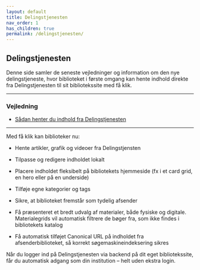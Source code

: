```yaml
---
layout: default
title: Delingstjenesten
nav_order: 1
has_children: true
permalink: /delingstjenesten/
---
```



## Delingstjenesten

Denne side samler de seneste vejledninger og information om den nye delingstjeneste, hvor biblioteket i første omgang kan hente indhold direkte fra Delingstjenesten til sit bibliotekssite med få klik.

---

### Vejledning

- [Sådan henter du indhold fra Delingstjenesten](/main/delingstjenesten/import/)

---


Med få klik kan biblioteker nu:

- Hente artikler, grafik og videoer fra Delingstjensten

- Tilpasse og redigere indholdet lokalt

- Placere indholdet fleksibelt på bibliotekets hjemmeside (fx i et card grid, en hero eller på en underside)

- Tilføje egne kategorier og tags

- Sikre, at biblioteket fremstår som tydelig afsender

- Få præsenteret et bredt udvalg af materialer, både fysiske og digitale. Materialegrids vil automatisk filtrere de bøger fra, som ikke findes i bibliotekets katalog

- Få automatisk tilføjet Canonical URL på indholdet fra afsenderbiblioteket, så korrekt søgemaskineindeksering sikres

Når du logger ind på Delingstjenesten via backend på dit eget bibliotekssite, får du automatisk adgang som din institution – helt uden ekstra login.

